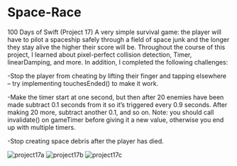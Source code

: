 # Space-Race
100 Days of Swift (Project 17) A very simple survival game: the player will have to pilot a spaceship safely through a field of space junk and the longer they 
stay alive the higher their score will be. Throughout the course of this project, I learned about pixel-perfect collision detection, Timer, linearDamping, and more.
In addition, I completed the following challenges: 


-Stop the player from cheating by lifting their finger and tapping elsewhere – try implementing touchesEnded() to make it work.


-Make the timer start at one second, but then after 20 enemies have been made subtract 0.1 seconds from it so it’s triggered every 0.9 seconds. After making 20 more, subtract another 0.1, and so on. Note: you should call invalidate() on gameTimer before giving it a new value, otherwise you end up with multiple timers.


-Stop creating space debris after the player has died.

![project17a](https://user-images.githubusercontent.com/42749527/117684166-baa25e00-b182-11eb-9fb0-49cbc8f0fb4f.png)
![project17b](https://user-images.githubusercontent.com/42749527/117684172-bc6c2180-b182-11eb-84ec-3885b8d61c12.png)
![project17c](https://user-images.githubusercontent.com/42749527/117684177-bd9d4e80-b182-11eb-83c0-d772e7599532.png)

